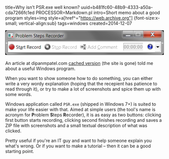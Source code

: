 title=Why isn’t PSR.exe well known?
uuid=b481fc60-48b9-4333-a50a-cda7266fc1ed
PROCESSOR=Markdown.pl
intro=Short memo about a good program
styles=img
style=a[href^="https://web.archive.org"] {font-size:x-small; vertical-align:sub}
tags=windows
created=2014-12-07


![Screenshot of the program](why-isnt-psrexe-well-known.png)

An article at dipanmpatel.com [cached version](https://web.archive.org/web/20150210111848/http://dipanmpatel.com/2012/11/18/why-isnt-psr-exe-well-known/) (the site is gone) told me about a useful Windows program.

[dipanmpatel.com]: http://dipanmpatel.com/2012/11/18/why-isnt-psr-exe-well-known/

When you want to show someone how to do something, you can either write a very wordy explanation (hoping that the recepient has patience to read through it), or try to make a lot of screenshots and spice them up with some words.

Windows application called `PSR.exe` (shipped in Windows 7+) is suited to make your life easier with that.
Aimed at simple users (the tool's name is acronym for **P**roblem **S**teps **R**ecorder), it is as easy as two buttons:
clicking first button starts recording,
clicking second finishes recording and saves a ZIP file with screenshots and a small textual description of what was clicked.

Pretty useful if you're an IT guy and want to help someone explain you what's wrong. Or if you want to make a tutorial – then it can be a good starting point.
